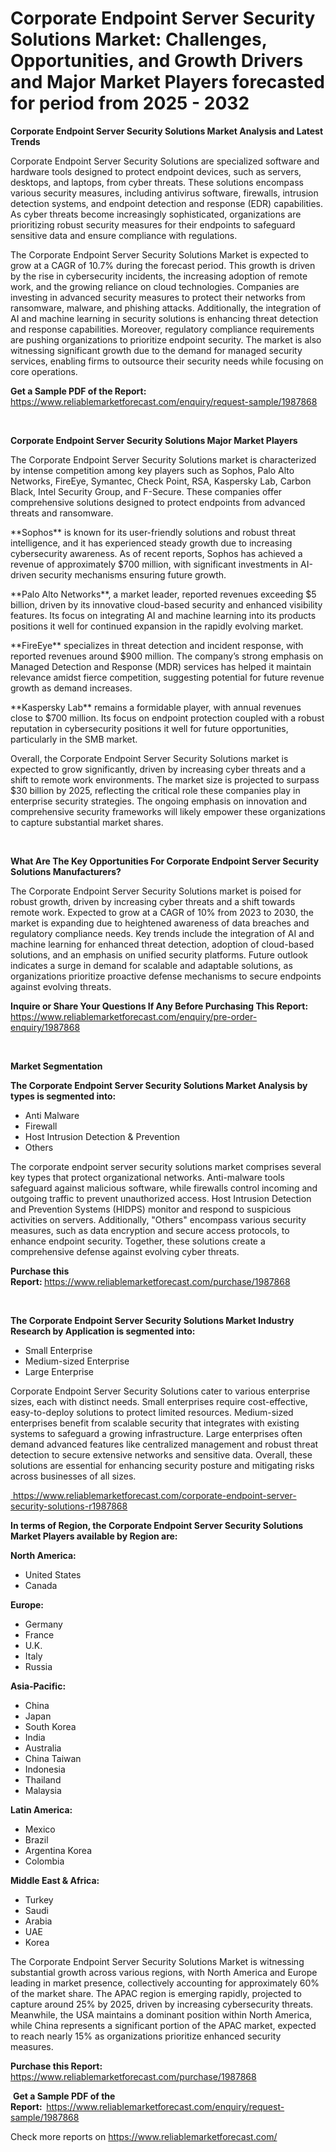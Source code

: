 <p><h1>Corporate Endpoint Server Security Solutions Market: Challenges, Opportunities, and Growth Drivers and Major Market Players forecasted for period from 2025 - 2032</h1></p><p><strong>Corporate Endpoint Server Security Solutions Market Analysis and Latest Trends</strong></p>
<p><p>Corporate Endpoint Server Security Solutions are specialized software and hardware tools designed to protect endpoint devices, such as servers, desktops, and laptops, from cyber threats. These solutions encompass various security measures, including antivirus software, firewalls, intrusion detection systems, and endpoint detection and response (EDR) capabilities. As cyber threats become increasingly sophisticated, organizations are prioritizing robust security measures for their endpoints to safeguard sensitive data and ensure compliance with regulations.</p><p>The Corporate Endpoint Server Security Solutions Market is expected to grow at a CAGR of 10.7% during the forecast period. This growth is driven by the rise in cybersecurity incidents, the increasing adoption of remote work, and the growing reliance on cloud technologies. Companies are investing in advanced security measures to protect their networks from ransomware, malware, and phishing attacks. Additionally, the integration of AI and machine learning in security solutions is enhancing threat detection and response capabilities. Moreover, regulatory compliance requirements are pushing organizations to prioritize endpoint security. The market is also witnessing significant growth due to the demand for managed security services, enabling firms to outsource their security needs while focusing on core operations.</p></p>
<p><strong>Get a Sample PDF of the Report:&nbsp;</strong> <a href="https://www.reliablemarketforecast.com/enquiry/request-sample/1987868?utm_campaign=2478&utm_medium=2&utm_source=Github&utm_content=ia&utm_term=28032025&utm_id=corporate-endpoint-server-security-solutions">https://www.reliablemarketforecast.com/enquiry/request-sample/1987868</a></p>
<p>&nbsp;</p>
<p><strong>Corporate Endpoint Server Security Solutions Major Market Players</strong></p>
<p><p>The Corporate Endpoint Server Security Solutions market is characterized by intense competition among key players such as Sophos, Palo Alto Networks, FireEye, Symantec, Check Point, RSA, Kaspersky Lab, Carbon Black, Intel Security Group, and F-Secure. These companies offer comprehensive solutions designed to protect endpoints from advanced threats and ransomware.</p><p>**Sophos** is known for its user-friendly solutions and robust threat intelligence, and it has experienced steady growth due to increasing cybersecurity awareness. As of recent reports, Sophos has achieved a revenue of approximately $700 million, with significant investments in AI-driven security mechanisms ensuring future growth.</p><p>**Palo Alto Networks**, a market leader, reported revenues exceeding $5 billion, driven by its innovative cloud-based security and enhanced visibility features. Its focus on integrating AI and machine learning into its products positions it well for continued expansion in the rapidly evolving market.</p><p>**FireEye** specializes in threat detection and incident response, with reported revenues around $900 million. The company’s strong emphasis on Managed Detection and Response (MDR) services has helped it maintain relevance amidst fierce competition, suggesting potential for future revenue growth as demand increases.</p><p>**Kaspersky Lab** remains a formidable player, with annual revenues close to $700 million. Its focus on endpoint protection coupled with a robust reputation in cybersecurity positions it well for future opportunities, particularly in the SMB market.</p><p>Overall, the Corporate Endpoint Server Security Solutions market is expected to grow significantly, driven by increasing cyber threats and a shift to remote work environments. The market size is projected to surpass $30 billion by 2025, reflecting the critical role these companies play in enterprise security strategies. The ongoing emphasis on innovation and comprehensive security frameworks will likely empower these organizations to capture substantial market shares.</p></p>
<p>&nbsp;</p>
<p><strong>What Are The Key Opportunities For Corporate Endpoint Server Security Solutions Manufacturers?</strong></p>
<p><p>The Corporate Endpoint Server Security Solutions market is poised for robust growth, driven by increasing cyber threats and a shift towards remote work. Expected to grow at a CAGR of 10% from 2023 to 2030, the market is expanding due to heightened awareness of data breaches and regulatory compliance needs. Key trends include the integration of AI and machine learning for enhanced threat detection, adoption of cloud-based solutions, and an emphasis on unified security platforms. Future outlook indicates a surge in demand for scalable and adaptable solutions, as organizations prioritize proactive defense mechanisms to secure endpoints against evolving threats.</p></p>
<p><strong>Inquire or Share Your Questions If Any Before Purchasing This Report:</strong> <a href="https://www.reliablemarketforecast.com/enquiry/pre-order-enquiry/1987868?utm_campaign=2478&utm_medium=2&utm_source=Github&utm_content=ia&utm_term=28032025&utm_id=corporate-endpoint-server-security-solutions">https://www.reliablemarketforecast.com/enquiry/pre-order-enquiry/1987868</a></p>
<p>&nbsp;</p>
<p><strong>Market Segmentation</strong></p>
<p><strong>The Corporate Endpoint Server Security Solutions Market Analysis by types is segmented into:</strong></p>
<p><ul><li>Anti Malware</li><li>Firewall</li><li>Host Intrusion Detection & Prevention</li><li>Others</li></ul></p>
<p><p>The corporate endpoint server security solutions market comprises several key types that protect organizational networks. Anti-malware tools safeguard against malicious software, while firewalls control incoming and outgoing traffic to prevent unauthorized access. Host Intrusion Detection and Prevention Systems (HIDPS) monitor and respond to suspicious activities on servers. Additionally, "Others" encompass various security measures, such as data encryption and secure access protocols, to enhance endpoint security. Together, these solutions create a comprehensive defense against evolving cyber threats.</p></p>
<p><strong>Purchase this Report:&nbsp;</strong><a href="https://www.reliablemarketforecast.com/purchase/1987868?utm_campaign=2478&utm_medium=2&utm_source=Github&utm_content=ia&utm_term=28032025&utm_id=corporate-endpoint-server-security-solutions">https://www.reliablemarketforecast.com/purchase/1987868</a></p>
<p>&nbsp;</p>
<p><strong>The Corporate Endpoint Server Security Solutions Market Industry Research by Application is segmented into:</strong></p>
<p><ul><li>Small Enterprise</li><li>Medium-sized Enterprise</li><li>Large Enterprise</li></ul></p>
<p><p>Corporate Endpoint Server Security Solutions cater to various enterprise sizes, each with distinct needs. Small enterprises require cost-effective, easy-to-deploy solutions to protect limited resources. Medium-sized enterprises benefit from scalable security that integrates with existing systems to safeguard a growing infrastructure. Large enterprises often demand advanced features like centralized management and robust threat detection to secure extensive networks and sensitive data. Overall, these solutions are essential for enhancing security posture and mitigating risks across businesses of all sizes.</p></p>
<p><a href="https://www.reliablemarketforecast.com/corporate-endpoint-server-security-solutions-r1987868?utm_campaign=2478&utm_medium=2&utm_source=Github&utm_content=ia&utm_term=28032025&utm_id=corporate-endpoint-server-security-solutions">&nbsp;https://www.reliablemarketforecast.com/corporate-endpoint-server-security-solutions-r1987868</a></p>
<p><strong>In terms of Region, the Corporate Endpoint Server Security Solutions Market Players available by Region are:</strong></p>
<p>
    <p> <strong> North America: </strong>
        <ul>
            <li>United States</li>
            <li>Canada</li>
        </ul>
        </p> 
    <p> <strong> Europe: </strong>
        <ul>
            <li>Germany</li>
            <li>France</li>
            <li>U.K.</li>
            <li>Italy</li>
            <li>Russia</li>
        </ul>
        </p> 
    <p> <strong> Asia-Pacific: </strong>
        <ul>
            <li>China</li>
            <li>Japan</li>
            <li>South Korea</li>
            <li>India</li>
            <li>Australia</li>
            <li>China Taiwan</li>
            <li>Indonesia</li>
            <li>Thailand</li>
            <li>Malaysia</li>
        </ul>
        </p> 
    <p> <strong> Latin America: </strong>
        <ul>
            <li>Mexico</li>
            <li>Brazil</li>
            <li>Argentina Korea</li>
            <li>Colombia</li>
        </ul>
        </p> 
    <p> <strong> Middle East & Africa: </strong>
        <ul>
            <li>Turkey</li>
            <li>Saudi</li>
            <li>Arabia</li>
            <li>UAE</li>
            <li>Korea</li>
        </ul>
    </p>
    </p>
<p><p>The Corporate Endpoint Server Security Solutions Market is witnessing substantial growth across various regions, with North America and Europe leading in market presence, collectively accounting for approximately 60% of the market share. The APAC region is emerging rapidly, projected to capture around 25% by 2025, driven by increasing cybersecurity threats. Meanwhile, the USA maintains a dominant position within North America, while China represents a significant portion of the APAC market, expected to reach nearly 15% as organizations prioritize enhanced security measures.</p></p>
<p><strong>Purchase this Report: </strong><a href="https://www.reliablemarketforecast.com/purchase/1987868?utm_campaign=2478&utm_medium=2&utm_source=Github&utm_content=ia&utm_term=28032025&utm_id=corporate-endpoint-server-security-solutions">https://www.reliablemarketforecast.com/purchase/1987868</a></p>
<p>&nbsp;<strong>Get a Sample PDF of the Report:&nbsp;&nbsp;</strong><a href="https://www.reliablemarketforecast.com/enquiry/request-sample/1987868?utm_campaign=2478&utm_medium=2&utm_source=Github&utm_content=ia&utm_term=28032025&utm_id=corporate-endpoint-server-security-solutions">https://www.reliablemarketforecast.com/enquiry/request-sample/1987868</a></p>
<p><strong></strong></p>
<p>Check more reports on <a href="https://www.reliablemarketforecast.com/?utm_campaign=2478&utm_medium=2&utm_source=Github&utm_content=ia&utm_term=28032025&utm_id=corporate-endpoint-server-security-solutions">https://www.reliablemarketforecast.com/</a></p>
